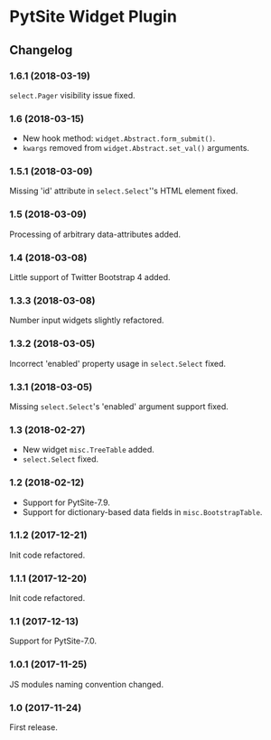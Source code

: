 # PytSite Widget Plugin


## Changelog


### 1.6.1 (2018-03-19)

`select.Pager` visibility issue fixed.


### 1.6 (2018-03-15)

- New hook method: `widget.Abstract.form_submit()`.
- `kwargs` removed from `widget.Abstract.set_val()` arguments.


### 1.5.1 (2018-03-09)

Missing 'id' attribute in `select.Select`''s HTML element fixed.


### 1.5 (2018-03-09)

Processing of arbitrary data-attributes added.


### 1.4 (2018-03-08)

Little support of Twitter Bootstrap 4 added.


### 1.3.3 (2018-03-08)

Number input widgets slightly refactored.


### 1.3.2 (2018-03-05)

Incorrect 'enabled' property usage in `select.Select` fixed.


### 1.3.1 (2018-03-05)

Missing `select.Select`'s 'enabled' argument support fixed.


### 1.3 (2018-02-27)

- New widget `misc.TreeTable` added.
- `select.Select` fixed.


### 1.2 (2018-02-12)

- Support for PytSite-7.9.
- Support for dictionary-based data fields in `misc.BootstrapTable`.


### 1.1.2 (2017-12-21)

Init code refactored.


### 1.1.1 (2017-12-20)

Init code refactored.


### 1.1 (2017-12-13)

Support for PytSite-7.0.


### 1.0.1 (2017-11-25)

JS modules naming convention changed.


### 1.0 (2017-11-24)

First release.
